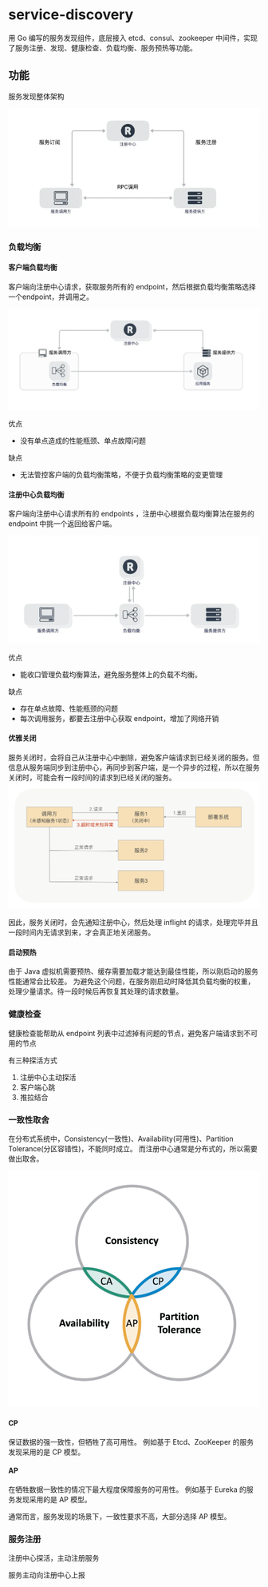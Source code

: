 # service-discovery

用 Go 编写的服务发现组件，底层接入 etcd、consul、zookeeper 中间件，实现了服务注册、发现、健康检查、负载均衡、服务预热等功能。

## 功能
服务发现整体架构

![img_1.png](docs/images/img_1.png)


### 负载均衡
#### 客户端负载均衡
客户端向注册中心请求，获取服务所有的 endpoint，然后根据负载均衡策略选择一个endpoint，并调用之。

![img_2.png](docs/images/img_2.png)

优点
- 没有单点造成的性能瓶颈、单点故障问题

缺点
- 无法管控客户端的负载均衡策略，不便于负载均衡策略的变更管理

#### 注册中心负载均衡
客户端向注册中心请求所有的 endpoints ，注册中心根据负载均衡算法在服务的 endpoint 中挑一个返回给客户端。

![img_4.png](docs/images/img_4.png)

优点
- 能收口管理负载均衡算法，避免服务整体上的负载不均衡。

缺点
- 存在单点故障、性能瓶颈的问题
- 每次调用服务，都要去注册中心获取 endpoint，增加了网络开销

#### 优雅关闭
服务关闭时，会将自己从注册中心中删除，避免客户端请求到已经关闭的服务。但信息从服务端同步到注册中心，再同步到客户端，是一个异步的过程，所以在服务关闭时，可能会有一段时间的请求到已经关闭的服务。
![img_5.png](docs/images/img_5.png)

因此，服务关闭时，会先通知注册中心，然后处理 inflight 的请求，处理完毕并且一段时间内无请求到来，才会真正地关闭服务。

#### 启动预热
由于 Java 虚拟机需要预热、缓存需要加载才能达到最佳性能，所以刚启动的服务性能通常会比较差。
为避免这个问题，在服务刚启动时降低其负载均衡的权重，处理少量请求。待一段时候后再恢复其处理的请求数量。

### 健康检查
健康检查能帮助从 endpoint 列表中过滤掉有问题的节点，避免客户端请求到不可用的节点

有三种探活方式
1. 注册中心主动探活
2. 客户端心跳
3. 推拉结合

### 一致性取舍
在分布式系统中，Consistency(一致性)、Availability(可用性)、Partition Tolerance(分区容错性)，不能同时成立。
而注册中心通常是分布式的，所以需要做出取舍。

![img_3.png](docs/images/img_3.png)

#### CP
保证数据的强一致性，但牺牲了高可用性。
例如基于 Etcd、ZooKeeper 的服务发现采用的是 CP 模型。

#### AP
在牺牲数据一致性的情况下最大程度保障服务的可用性。
例如基于 Eureka 的服务发现采用的是 AP 模型。

通常而言，服务发现的场景下，一致性要求不高，大部分选择 AP 模型。

### 服务注册
注册中心探活，主动注册服务

服务主动向注册中心上报



